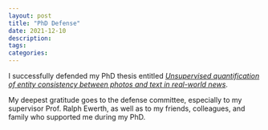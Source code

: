 ```yaml
---
layout: post
title: "PhD Defense"
date: 2021-12-10
description: 
tags: 
categories: 
---
```


I successfully defended my PhD thesis entitled [_Unsupervised quantification of entity consistency between photos and text in real-world news_](https://www.repo.uni-hannover.de/handle/123456789/11812).

My deepest gratitude goes to the defense committee, especially to my supervisor Prof. Ralph Ewerth, as well as to my friends, colleagues, and family who supported me during my PhD.